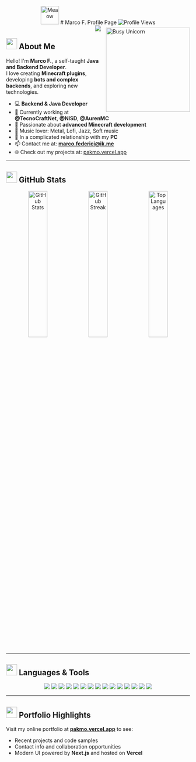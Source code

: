 <div align="center">

<img src="https://i.imgur.com/veZrcC7.gif" alt="Meaow" width="50" />  
# Marco F. Profile Page  
<img src="https://komarev.com/ghpvc/?username=Pakmo&color=ff69b4" alt="Profile Views">

<br>
<img src="https://readme-typing-svg.herokuapp.com?font=Helvetica+Neue&pause=1000&width=435&lines=I'm+Java+Developer;I'm+Bot+Developer;I'm+Backend+Developer;I'm+Minecraft+Enthusiast" style="margin-bottom: -10px">
</div>

<img align="right" width=230px alt="Busy Unicorn" src="https://c.tenor.com/GN73MKBawZYAAAAi/busy-cute.gif" />

## <img src="https://media.giphy.com/media/ObNTw8Uzwy6KQ/giphy.gif" width="30px">&nbsp;About Me

Hello! I'm **Marco F.**, a self-taught **Java and Backend Developer**.  
I love creating **Minecraft plugins**, developing **bots and complex backends**, and exploring new technologies.  

- 💻 **Backend & Java Developer**  
- 🔭 Currently working at **@TecnoCraftNet**, **@NISD**, **@AurenMC**
- 🌱 Passionate about **advanced Minecraft development**  
- 🎵 Music lover: Metal, Lofi, Jazz, Soft music  
- 💖 In a complicated relationship with my **PC**  
- 📫 Contact me at: **marco.federici@ik.me**  
- 🌐 Check out my projects at: [pakmo.vercel.app](https://pakmo.vercel.app/)

---

## <img src="https://media.giphy.com/media/3ohhwp5q9H8VgDL6w0/giphy.gif" width="30px">&nbsp;GitHub Stats


<p align="center">
  <img src="https://github-readme-stats.vercel.app/api?username=Pakmo&show_icons=true&theme=radical&count_private=true&include_all_commits=true&hide=issues,contribs" width="32%" alt="GitHub Stats" />
  <img src="https://github-readme-streak-stats.herokuapp.com/?user=Pakmo&theme=radical" width="32%" alt="GitHub Streak" />
  <img src="https://github-readme-stats.vercel.app/api/top-langs/?username=Pakmo&layout=compact&theme=radical&hide=html,css" width="32%" alt="Top Languages" />
</p>

---

## <img src="https://media.giphy.com/media/xT9IgzoKnwFNmISR8I/giphy.gif" width="30px">&nbsp;Languages & Tools

<p align="center">
  <img src="https://img.shields.io/badge/Java-ED8B00?style=for-the-badge&logo=java&logoColor=white" />
  <img src="https://img.shields.io/badge/Kotlin-7F52FF?style=for-the-badge&logo=kotlin&logoColor=white" />
  <img src="https://img.shields.io/badge/PHP-777BB4?style=for-the-badge&logo=php&logoColor=white" />
  <img src="https://img.shields.io/badge/JavaScript-F7DF1E?style=for-the-badge&logo=javascript&logoColor=black" />
  <img src="https://img.shields.io/badge/TypeScript-3178C6?style=for-the-badge&logo=typescript&logoColor=white" />
  <img src="https://img.shields.io/badge/Node.js-339933?style=for-the-badge&logo=nodedotjs&logoColor=white" />
  <img src="https://img.shields.io/badge/React-61DAFB?style=for-the-badge&logo=react&logoColor=black" />
  <img src="https://img.shields.io/badge/Vue-42B883?style=for-the-badge&logo=vue.js&logoColor=white" />
  <img src="https://img.shields.io/badge/Spring Boot-6DB33F?style=for-the-badge&logo=spring&logoColor=white" />
  <img src="https://img.shields.io/badge/MySQL-4479A1?style=for-the-badge&logo=mysql&logoColor=white" />
  <img src="https://img.shields.io/badge/MongoDB-47A248?style=for-the-badge&logo=mongodb&logoColor=white" />
  <img src="https://img.shields.io/badge/Redis-D32F2F?style=for-the-badge&logo=redis&logoColor=white" />
  <img src="https://img.shields.io/badge/Docker-2496ED?style=for-the-badge&logo=docker&logoColor=white" />
  <img src="https://img.shields.io/badge/Git-F05032?style=for-the-badge&logo=git&logoColor=white" />
  <img src="https://img.shields.io/badge/GitHub-181717?style=for-the-badge&logo=github&logoColor=white" />
</p>

---

## <img src="https://media.giphy.com/media/26ufdipQqU2lhNA4g/giphy.gif" width="30px">&nbsp;Portfolio Highlights

Visit my online portfolio at **[pakmo.vercel.app](https://pakmo.vercel.app/)** to see:

- Recent projects and code samples  
- Contact info and collaboration opportunities  
- Modern UI powered by **Next.js** and hosted on **Vercel**
